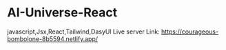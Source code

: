 # AI-Universe-React
javascript,Jsx,React,Tailwind,DasyUl
Live server Link: https://courageous-bombolone-8b5594.netlify.app/
